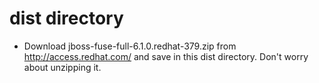 dist directory
=======

- Download jboss-fuse-full-6.1.0.redhat-379.zip from http://access.redhat.com/ and save in this dist directory. Don't worry about unzipping it.